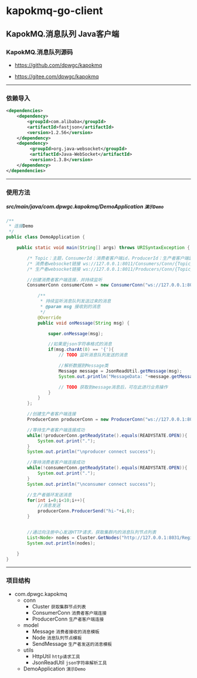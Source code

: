 # kapokmq-go-client

## KapokMQ.消息队列 Java客户端

### KapokMQ.消息队列源码

* https://github.com/dpwgc/kapokmq

* https://gitee.com/dpwgc/kapokmq

***

### 依赖导入

```xml
<dependencies>
    <dependency>
        <groupId>com.alibaba</groupId>
        <artifactId>fastjson</artifactId>
        <version>1.2.56</version>
    </dependency>
    <dependency>
         <groupId>org.java-websocket</groupId>
         <artifactId>Java-WebSocket</artifactId>
         <version>1.3.8</version>
    </dependency>
</dependencies>
```

***

### 使用方法

##### src/main/java/com.dpwgc.kapokmq/DemoApplication `演示Demo`

```java
/**
 * 连接Demo
 */
public class DemoApplication {

    public static void main(String[] args) throws URISyntaxException {

        /* Topic：主题，ConsumerId：消费者客户端id，ProducerId：生产者客户端id */
        /* 消费者websocket链接 ws://127.0.0.1:8011/Consumers/Conn/{Topic}/{ConsumerId} */
        /* 生产者websocket链接 ws://127.0.0.1:8011/Producers/Conn/{Topic}/{ProducerId} */

        //创建消费者客户端连接，并持续监听
        ConsumerConn consumerConn = new ConsumerConn("ws://127.0.0.1:8011/Consumers/Conn/java_topic/java1",""){

            /**
             * 持续监听消息队列发送过来的消息
             * @param msg 接收到的消息
             */
            @Override
            public void onMessage(String msg) {

                super.onMessage(msg);

                //如果是json字符串格式的消息
                if(msg.charAt(0) == '{'){
                    // TODO 监听消息队列发送的消息

                    //解析数据到Message类
                    Message message = JsonReadUtil.getMessage(msg);
                    System.out.println("MessageData: "+message.getMessageData());

                    // TODO 获取到message消息后，可在此进行业务操作
                }
            }
        };

        //创建生产者客户端连接
        ProducerConn producerConn = new ProducerConn("ws://127.0.0.1:8011/Producers/Conn/java_topic/java2","");

        //等待生产者客户端连接成功
        while(!producerConn.getReadyState().equals(READYSTATE.OPEN)){
            System.out.print(".");
        }
        System.out.println("\nproducer connect success");

        //等待消费者客户端连接成功
        while(!consumerConn.getReadyState().equals(READYSTATE.OPEN)){
            System.out.print(".");
        }
        System.out.println("\nconsumer connect success");

        //生产者循环发送消息
        for(int i=0;i<10;i++){
            //消息发送
            producerConn.ProducerSend("hi-"+i,0);
        }


        //通过向注册中心发送HTTP请求，获取集群内的消息队列节点列表
        List<Node> nodes = Cluster.GetNodes("http://127.0.0.1:8031/Registry/GetNodes","");
        System.out.println(nodes);

    }
}
```

***

### 项目结构

* com.dpwgc.kapokmq
  * conn
    * Cluster `获取集群节点列表`
    * ConsumerConn `消费者客户端连接`
    * ProducerConn `生产者客户端连接`
  * model
    * Message `消费者接收的消息模板`
    * Node `消息队列节点模板`
    * SendMessage `生产者发送的消息模板`
  * utils
    * HttpUtil `http请求工具`
    * JsonReadUtil `json字符串解析工具`
  * DemoApplication `演示Demo`

